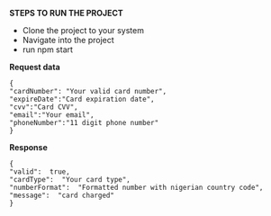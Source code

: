 **STEPS TO RUN THE PROJECT**

 - Clone the project to your system
 - Navigate into the project
 - run npm start

**Request data**

    {
    "cardNumber": "Your valid card number",
    "expireDate":"Card expiration date",
    "cvv":"Card CVV",
    "email":"Your email",
    "phoneNumber":"11 digit phone number"
    }
**Response**

    {
    "valid":  true,
    "cardType":  "Your card type",
    "numberFormat":  "Formatted number with nigerian country code",
    "message":  "card charged"
    }
